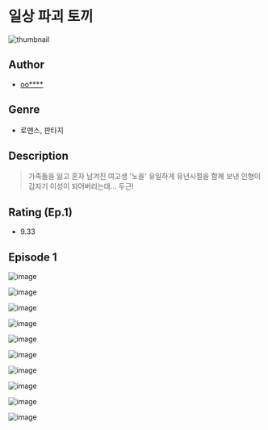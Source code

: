 # 일상 파괴 토끼
![thumbnail](https://image-comic.pstatic.net/user_contents_data/challenge_comic/2023/05/24/366932/upload_3774970181875806513_480x623.jpeg)

## Author
- [oo****](https://comic.naver.com/artistTitle?id=366932)

## Genre
- 로맨스, 판타지

## Description
> 가족들을 잃고 혼자 남겨진 여고생 '노을' 유일하게 유년시절을 함께 보낸 인형이 갑자기 이성이 되어버리는데... 두근!


## Rating (Ep.1)
- 9.33

## Episode 1
![image](https://image-comic.pstatic.net/user_contents_data/challenge_comic/2023/05/24/366932/upload_3906368225107261028.jpeg)

![image](https://image-comic.pstatic.net/user_contents_data/challenge_comic/2023/05/24/366932/upload_4062591243918927413.jpeg)

![image](https://image-comic.pstatic.net/user_contents_data/challenge_comic/2023/05/24/366932/upload_4062916905515628600.jpeg)

![image](https://image-comic.pstatic.net/user_contents_data/challenge_comic/2023/05/24/366932/upload_7148120128354334563.jpeg)

![image](https://image-comic.pstatic.net/user_contents_data/challenge_comic/2023/05/24/366932/upload_7076904755089596983.jpeg)

![image](https://image-comic.pstatic.net/user_contents_data/challenge_comic/2023/05/24/366932/upload_3775760533114216756.jpeg)

![image](https://image-comic.pstatic.net/user_contents_data/challenge_comic/2023/05/24/366932/upload_7161113069387079988.jpeg)

![image](https://image-comic.pstatic.net/user_contents_data/challenge_comic/2023/05/24/366932/upload_3834923041879962930.jpeg)

![image](https://image-comic.pstatic.net/user_contents_data/challenge_comic/2023/05/24/366932/upload_7221633475751273528.jpeg)

![image](https://image-comic.pstatic.net/user_contents_data/challenge_comic/2023/05/24/366932/upload_7076341633270364465.jpeg)
